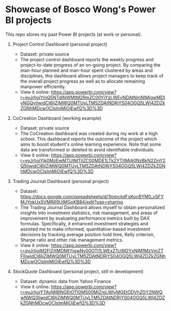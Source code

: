 # Showcase of Bosco Wong's Power BI projects

This repo stores my past Power BI projects (at work or personal).

1. Project Control Dashboard (personal project)

    - Dataset: private source
    - The project control dashboard reports the weekly progress and project-to-date progress of an on-going project. By comparing the man-hour planned and man-hour spent clustered by areas and disciplines, this dashboard allows project managers to keep track of the overall project progress as well as to allocate remaining manpower efficiently. 
    - View it online: https://app.powerbi.com/view?r=eyJrIjoiYmQ5NTdiNWMtM2RmZC00YjYzLWEyNDAtNmNlMjgwMDIyNGQyIiwidCI6IjZjMWQ0MTUyLTM5ZDAtNDRjYS04OGQ5LWI4ZDZkZGNhMDcwOCIsImMiOjEwfQ%3D%3D

2. CoCreation Dashboard (working example)

    - Dataset: private source
    - The CoCreation dashboard was created during my work at a high school. This dashboard reports the outcome of the project which aims to boost student's online learning experience. Note that some data are transformed or deleted to avoid identifiable individuals.
    - View it online: https://app.powerbi.com/view?r=eyJrIjoiYjk0MzEwMTUtMTljZC00MDE1LTk2YTItMjA0NzBkN2ZmY2Q5IiwidCI6IjZjMWQ0MTUyLTM5ZDAtNDRjYS04OGQ5LWI4ZDZkZGNhMDcwOCIsImMiOjEwfQ%3D%3D

3. Trading Journal Dashboard (personal project)

    - Dataset: https://docs.google.com/spreadsheets/d/1tojpckdFsKocBYM0_vSFYMJYokUxSVMR69UjMGoKB84/edit?usp=sharing
    - The Trading Journal Dashboard allows myself to obtain personalized insights into investment statistics, risk management, and areas of improvement by evaluating performance metrics built by DAX formulas. Specifically, it enhanced investment strategies and assisted me to make informed, quantitative-based investment decisions by tracking average position hold time, Kelly criterion, Sharpe ratio and other risk management metrics.
    - View it online: https://app.powerbi.com/view?r=eyJrIjoiM2FlZjljMDMtYjgwNy00OTI1LWExZTctM2YxNjM1MzVmZTFlIiwidCI6IjZjMWQ0MTUyLTM5ZDAtNDRjYS04OGQ5LWI4ZDZkZGNhMDcwOCIsImMiOjEwfQ%3D%3D


4. StockQuote Dashboard (personal project, still in development)

    - Dataset: dynamic data from Yahoo Finance
    - View it online: https://app.powerbi.com/view?r=eyJrIjoiYTAyMjBlNGEtOTI0MS00MjZmLWIyMGEtODVhZGY2NWQwNWQ3IiwidCI6IjZjMWQ0MTUyLTM5ZDAtNDRjYS04OGQ5LWI4ZDZkZGNhMDcwOCIsImMiOjEwfQ%3D%3D
